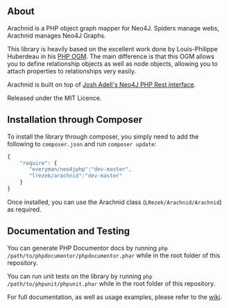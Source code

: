 ## About

Arachnid is a PHP object graph mapper for Neo4J. Spiders manage webs, Arachnid manages Neo4J Graphs.

This library is heavily based on the excellent work done by Louis-Philippe Huberdeau in his [PHP OGM](https://github.com/lphuberdeau/Neo4j-PHP-OGM).
The main difference is that this OGM allows you to define relationship objects as well as node objects, allowing you to attach properties to relationships very easily.

Arachnid is built on top of [Josh Adell's Neo4J PHP Rest interface](https://github.com/jadell/neo4jphp).

Released under the MIT Licence.

## Installation through Composer

To install the library through composer, you simply need to add the following to `composer.json` and run `composer update`:

```JavaScript
{
    "require": {
       "everyman/neo4jphp":"dev-master",
       "lrezek/arachnid":"dev-master"
    }
}
```
Once installed, you can use the Arachnid class (`LRezek/Arachnid/Arachnid`) as required.

## Documentation and Testing

You can generate PHP Documentor docs by running `php /path/to/phpdocumentor/phpdocumentor.phar` while in the root folder of this repository.

You can run unit tests on the library by running `php /path/to/phpunit/phpunit.phar` while in the root folder of this repository.

For full documentation, as well as usage examples, please refer to the [wiki](https://github.com/lrezek/Arachnid/wiki/Table-of-Contents).